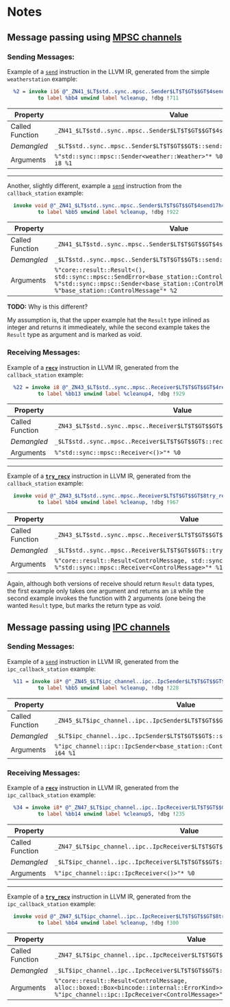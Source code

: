 # Notes

## Message passing using [MPSC channels](https://doc.rust-lang.org/std/sync/mpsc/index.html)

### Sending Messages:

Example of a [`send`](https://doc.rust-lang.org/std/sync/mpsc/struct.Sender.html) instruction in the LLVM IR, generated from the simple `weatherstation` example:

```llvm
  %2 = invoke i16 @"_ZN41_$LT$std..sync..mpsc..Sender$LT$T$GT$$GT$4send17h214a63b9db910dcfE"(%"std::sync::mpsc::Sender<weather::Weather>"* dereferenceable(16) %weather_sender, i8 %1)
          to label %bb4 unwind label %cleanup, !dbg !711
```

| Property | Value |
| -------- | ----- |
| Called Function | `_ZN41_$LT$std..sync..mpsc..Sender$LT$T$GT$$GT$4send17h214a63b9db910dcfE` |
| _Demangled_ | `_$LT$std..sync..mpsc..Sender$LT$T$GT$$GT$::send::h214a63b9db910dcf` |
| Arguments | `%"std::sync::mpsc::Sender<weather::Weather>"* %0` <br /> `i8 %1` |


---

Another, slightly different, example a [`send`](https://doc.rust-lang.org/std/sync/mpsc/struct.Sender.html) instruction from the `callback_station` example:

```llvm
  invoke void @"_ZN41_$LT$std..sync..mpsc..Sender$LT$T$GT$$GT$4send17h4a80dbc7d26f6fa3E"(%"core::result::Result<(), std::sync::mpsc::SendError<base_station::ControlMessage>>"* noalias nocapture sret dereferenceable(32) %_4, %"std::sync::mpsc::Sender<base_station::ControlMessage>"* dereferenceable(16) %weather_sender, %"base_station::ControlMessage"* noalias nocapture dereferenceable(24) %_6)
          to label %bb5 unwind label %cleanup, !dbg !922
```

| Property | Value |
| -------- | ----- |
| Called Function | `_ZN41_$LT$std..sync..mpsc..Sender$LT$T$GT$$GT$4send17h4a80dbc7d26f6fa3E` |
| _Demangled_ | `_$LT$std..sync..mpsc..Sender$LT$T$GT$$GT$::send::h4a80dbc7d26f6fa3` |
| Arguments | `%"core::result::Result<(), std::sync::mpsc::SendError<base_station::ControlMessage>>"* %0` <br /> `%"std::sync::mpsc::Sender<base_station::ControlMessage>"* %1` <br /> `%"base_station::ControlMessage"* %2` |

**TODO:** Why is this different?

My assumption is, that the upper example hat the `Result` type inlined as integer and returns it immedieately, while the second example takes the `Result` type as argument and is marked as _void_. 

### Receiving Messages:

Example of a [**`recv`**](https://doc.rust-lang.org/std/sync/mpsc/struct.Receiver.html#method.recv) instruction in LLVM IR, generated from the `callback_station` example:

```llvm
  %22 = invoke i8 @"_ZN43_$LT$std..sync..mpsc..Receiver$LT$T$GT$$GT$4recv17hcd5ffbc1b3b64e91E"(%"std::sync::mpsc::Receiver<()>"* dereferenceable(16) %receiver)
          to label %bb13 unwind label %cleanup4, !dbg !929
```

| Property | Value |
| -------- | ----- |
| Called Function | `_ZN43_$LT$std..sync..mpsc..Receiver$LT$T$GT$$GT$4recv17hcd5ffbc1b3b64e91E` |
| _Demangled_ | `_$LT$std..sync..mpsc..Receiver$LT$T$GT$$GT$::recv::hcd5ffbc1b3b64e91` |
| Arguments | `%"std::sync::mpsc::Receiver<()>"* %0` |


---

Example of a [**`try_recv`**](https://doc.rust-lang.org/std/sync/mpsc/struct.Receiver.html#method.try_recv) instruction in LLVM IR, generated from the `callback_station` example:

```llvm
  invoke void @"_ZN43_$LT$std..sync..mpsc..Receiver$LT$T$GT$$GT$8try_recv17hdc4488b393eb5f29E"(%"core::result::Result<ControlMessage, std::sync::mpsc::TryRecvError>"* noalias nocapture sret dereferenceable(32) %_5, %"std::sync::mpsc::Receiver<ControlMessage>"* dereferenceable(16) %5)
          to label %bb4 unwind label %cleanup, !dbg !967
```

| Property | Value |
| -------- | ----- |
| Called Function | `_ZN43_$LT$std..sync..mpsc..Receiver$LT$T$GT$$GT$8try_recv17hdc4488b393eb5f29E` |
| _Demangled_ | `_$LT$std..sync..mpsc..Receiver$LT$T$GT$$GT$::try_recv::hdc4488b393eb5f29` |
| Arguments | `%"core::result::Result<ControlMessage, std::sync::mpsc::TryRecvError>"* %0` <br /> `%"std::sync::mpsc::Receiver<ControlMessage>"* %1` |

Again, although both versions of receive should return `Result` data types, the first example only takes one argument and returns an `i8` while the second example invokes the function with 2 arguments (one being the wanted `Result` type, but marks the return type as _void_.

## Message passing using [IPC channels](https://docs.rs/ipc-channel/)

### Sending Messages:

Example of a [`send`](https://docs.rs/ipc-channel/0.8.0/ipc_channel/ipc/struct.IpcSender.html#method.send) instruction in LLVM IR, generated from the `ipc_callback_station` example:

```llvm
  %11 = invoke i8* @"_ZN45_$LT$ipc_channel..ipc..IpcSender$LT$T$GT$$GT$4send17h02eb4d04f928232fE"(%"ipc_channel::ipc::IpcSender<base_station::ControlMessage>"* noalias readonly dereferenceable(4) %weather_sender, i64 %10)
          to label %bb5 unwind label %cleanup, !dbg !228
```

| Property | Value |
| -------- | ----- |
| Called Function | `_ZN45_$LT$ipc_channel..ipc..IpcSender$LT$T$GT$$GT$4send17h02eb4d04f928232fE` |
| _Demangled_ | `_$LT$ipc_channel..ipc..IpcSender$LT$T$GT$$GT$::send::h02eb4d04f928232f` |
| Arguments | `%"ipc_channel::ipc::IpcSender<base_station::ControlMessage>"* %0` <br /> `i64 %1` |


### Receiving Messages: 

Example of a [**`recv`**](https://docs.rs/ipc-channel/0.8.0/ipc_channel/ipc/struct.IpcReceiver.html#method.recv) instruction in LLVM IR, generated from the `ipc_callback_station` example:

```llvm
  %34 = invoke i8* @"_ZN47_$LT$ipc_channel..ipc..IpcReceiver$LT$T$GT$$GT$4recv17h8019869a577223a5E"(%"ipc_channel::ipc::IpcReceiver<()>"* dereferenceable(4) %receiver)
          to label %bb14 unwind label %cleanup5, !dbg !235
```

| Property | Value |
| -------- | ----- |
| Called Function | `_ZN47_$LT$ipc_channel..ipc..IpcReceiver$LT$T$GT$$GT$4recv17h8019869a577223a5E` |
| _Demangled_ | `_$LT$ipc_channel..ipc..IpcReceiver$LT$T$GT$$GT$::recv::h8019869a577223a5` |
| Arguments | `%"ipc_channel::ipc::IpcReceiver<()>"* %0` |


---

Example of a [**`try_recv`**](https://docs.rs/ipc-channel/0.8.0/ipc_channel/ipc/struct.IpcReceiver.html#method.try_recv) instruction in LLVM IR, generated from the `ipc_callback_station` example:

```llvm
  invoke void @"_ZN47_$LT$ipc_channel..ipc..IpcReceiver$LT$T$GT$$GT$8try_recv17h418f0f08d4372e1cE"(%"core::result::Result<ControlMessage, alloc::boxed::Box<bincode::internal::ErrorKind>>"* noalias nocapture sret dereferenceable(16) %_5, %"ipc_channel::ipc::IpcReceiver<ControlMessage>"* dereferenceable(4) %5)
          to label %bb4 unwind label %cleanup, !dbg !300
```

| Property | Value |
| -------- | ----- |
| Called Function | `_ZN47_$LT$ipc_channel..ipc..IpcReceiver$LT$T$GT$$GT$8try_recv17h418f0f08d4372e1cE` |
| _Demangled_ | `_$LT$ipc_channel..ipc..IpcReceiver$LT$T$GT$$GT$::try_recv::h418f0f08d4372e1c` |
| Arguments | `%"core::result::Result<ControlMessage, alloc::boxed::Box<bincode::internal::ErrorKind>>"* %0` <br /> `%"ipc_channel::ipc::IpcReceiver<ControlMessage>"* %1` |


